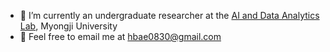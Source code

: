 - 🌱 I’m currently an undergraduate researcher at the [AI and Data Analytics Lab](https://ailab-mju.github.io/), Myongji University  
- 📧 Feel free to email me at [hbae0830@gmail.com](mailto:hbae0830@gmail.com)
